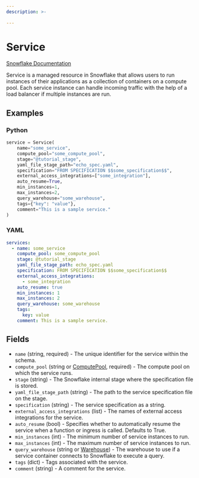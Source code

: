 ```yaml
---
description: >-
  
---
```


# Service

[Snowflake Documentation](https://docs.snowflake.com/en/sql-reference/sql/create-service)

Service is a managed resource in Snowflake that allows users to run instances of their applications
as a collection of containers on a compute pool. Each service instance can handle incoming traffic
with the help of a load balancer if multiple instances are run.

## Examples

### Python

```python
service = Service(
    name="some_service",
    compute_pool="some_compute_pool",
    stage="@tutorial_stage",
    yaml_file_stage_path="echo_spec.yaml",
    specification="FROM SPECIFICATION $$some_specification$$",
    external_access_integrations=["some_integration"],
    auto_resume=True,
    min_instances=1,
    max_instances=2,
    query_warehouse="some_warehouse",
    tags={"key": "value"},
    comment="This is a sample service."
)
```

### YAML

```yaml
services:
  - name: some_service
    compute_pool: some_compute_pool
    stage: @tutorial_stage
    yaml_file_stage_path: echo_spec.yaml
    specification: FROM SPECIFICATION $$some_specification$$
    external_access_integrations:
      - some_integration
    auto_resume: true
    min_instances: 1
    max_instances: 2
    query_warehouse: some_warehouse
    tags:
      key: value
    comment: This is a sample service.
```

## Fields

* `name` (string, required) - The unique identifier for the service within the schema.
* `compute_pool` (string or [ComputePool](compute_pool.md), required) - The compute pool on which the service runs.
* `stage` (string) - The Snowflake internal stage where the specification file is stored.
* `yaml_file_stage_path` (string) - The path to the service specification file on the stage.
* `specification` (string) - The service specification as a string.
* `external_access_integrations` (list) - The names of external access integrations for the service.
* `auto_resume` (bool) - Specifies whether to automatically resume the service when a function or ingress is called. Defaults to True.
* `min_instances` (int) - The minimum number of service instances to run.
* `max_instances` (int) - The maximum number of service instances to run.
* `query_warehouse` (string or [Warehouse](warehouse.md)) - The warehouse to use if a service container connects to Snowflake to execute a query.
* `tags` (dict) - Tags associated with the service.
* `comment` (string) - A comment for the service.


